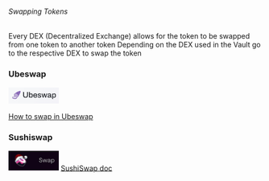 ###### Swapping Tokens

Every DEX (Decentralized Exchange) allows for the token to be swapped from one token to another token
Depending on the DEX used in the Vault go to the respective DEX to swap the token

### Ubeswap

[<img src="../.gitbook/assets/vaults/ubeswap.png" width="100">](https://app.ubeswap.org/#/swap)

[How to swap in Ubeswap](https://docs.ubeswap.org/tutorial/swapping-tokens)

### Sushiswap

[<img src="../.gitbook/assets/vaults/sushiswap.png" width="100">](https://app.sushi.com/en/swap)
[SushiSwap doc](https://docs.sushi.com/)
